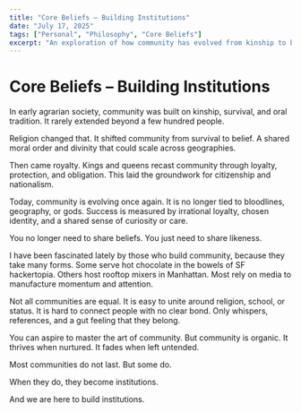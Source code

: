 ```yaml
---
title: "Core Beliefs – Building Institutions"
date: "July 17, 2025"
tags: ["Personal", "Philosophy", "Core Beliefs"]
excerpt: "An exploration of how community has evolved from kinship to belief to loyalty, and how the best communities become lasting institutions."
---
```


# Core Beliefs – Building Institutions

In early agrarian society, community was built on kinship, survival, and oral tradition.
It rarely extended beyond a few hundred people.

Religion changed that.
It shifted community from survival to belief.
A shared moral order and divinity that could scale across geographies.

Then came royalty.
Kings and queens recast community through loyalty, protection, and obligation.
This laid the groundwork for citizenship and nationalism.

Today, community is evolving once again.
It is no longer tied to bloodlines, geography, or gods.
Success is measured by irrational loyalty, chosen identity, and a shared sense of curiosity or care.

You no longer need to share beliefs.
You just need to share likeness.

I have been fascinated lately by those who build community, because they take many forms.
Some serve hot chocolate in the bowels of SF hackertopia.
Others host rooftop mixers in Manhattan.
Most rely on media to manufacture momentum and attention.

Not all communities are equal.
It is easy to unite around religion, school, or status.
It is hard to connect people with no clear bond.
Only whispers, references, and a gut feeling that they belong.

You can aspire to master the art of community.
But community is organic.
It thrives when nurtured.
It fades when left untended.

Most communities do not last.
But some do.

When they do, they become institutions.

And we are here to build institutions.
